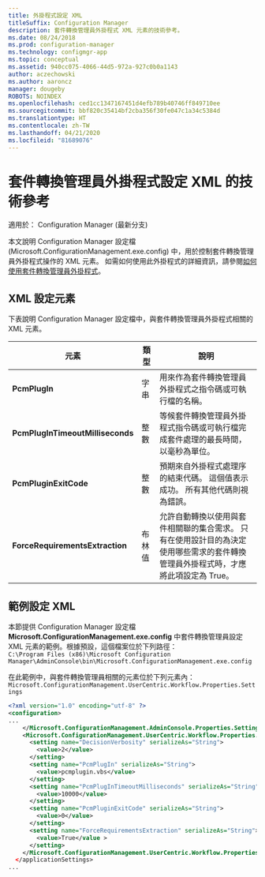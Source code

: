 ```yaml
---
title: 外掛程式設定 XML
titleSuffix: Configuration Manager
description: 套件轉換管理員外掛程式 XML 元素的技術參考。
ms.date: 08/24/2018
ms.prod: configuration-manager
ms.technology: configmgr-app
ms.topic: conceptual
ms.assetid: 940cc075-4066-44d5-972a-927c0b0a1143
author: aczechowski
ms.author: aaroncz
manager: dougeby
ROBOTS: NOINDEX
ms.openlocfilehash: ced1cc1347167451d4efb789b40746ff849710ee
ms.sourcegitcommit: bbf820c35414bf2cba356f30fe047c1a34c5384d
ms.translationtype: HT
ms.contentlocale: zh-TW
ms.lasthandoff: 04/21/2020
ms.locfileid: "81689076"
---
```

# <a name="technical-reference-for-the-package-conversion-manager-plug-in-configuration-xml"></a>套件轉換管理員外掛程式設定 XML 的技術參考

適用於：  Configuration Manager (最新分支)

<!--1357861-->

本文說明 Configuration Manager 設定檔 (Microsoft.ConfigurationManagement.exe.config) 中，用於控制套件轉換管理員外掛程式操作的 XML 元素。 如需如何使用此外掛程式的詳細資訊，請參閱[如何使用套件轉換管理員外掛程式](how-to-use-plug-in.md)。



## <a name="xml-configuration-elements"></a>XML 設定元素

下表說明 Configuration Manager 設定檔中，與套件轉換管理員外掛程式相關的 XML 元素。

|元素  |類型  |說明  |
|---------|---------|---------|
|**PcmPlugIn**|字串|用來作為套件轉換管理員外掛程式之指令碼或可執行檔的名稱。|
|**PcmPlugInTimeoutMilliseconds**|整數|等候套件轉換管理員外掛程式指令碼或可執行檔完成套件處理的最長時間，以毫秒為單位。|
|**PcmPluginExitCode**|整數|預期來自外掛程式處理序的結束代碼。 這個值表示成功。 所有其他代碼則視為錯誤。|
|**ForceRequirementsExtraction**|布林值|允許自動轉換以使用與套件相關聯的集合需求。 只有在使用設計目的為決定使用哪些需求的套件轉換管理員外掛程式時，才應將此項設定為 True。|



## <a name="sample-configuration-xml"></a>範例設定 XML

本節提供 Configuration Manager 設定檔 **Microsoft.ConfigurationManagement.exe.config** 中套件轉換管理員設定 XML 元素的範例。根據預設，這個檔案位於下列路徑：  
`C:\Program Files (x86)\Microsoft Configuration Manager\AdminConsole\bin\Microsoft.ConfigurationManagement.exe.config`

在此範例中，與套件轉換管理員相關的元素位於下列元素內：`Microsoft.ConfigurationManagement.UserCentric.Workflow.Properties.Settings`

``` XML
<?xml version="1.0" encoding="utf-8" ?>
<configuration>
...
    </Microsoft.ConfigurationManagement.AdminConsole.Properties.Settings>
    <Microsoft.ConfigurationManagement.UserCentric.Workflow.Properties.Settings>
      <setting name="DecisionVerbosity" serializeAs="String">
        <value>2</value>
      </setting>
      <setting name="PcmPlugIn" serializeAs="String">
        <value>pcmplugin.vbs</value>
      </setting>
      <setting name="PcmPlugInTimeoutMilliseconds" serializeAs="String">
        <value>10000</value>
      </setting>
      <setting name="PcmPluginExitCode" serializeAs="String">
        <value>0</value>
      </setting>
      <setting name="ForceRequirementsExtraction" serializeAs="String">
        <value>True</value >
      </setting>
    </Microsoft.ConfigurationManagement.UserCentric.Workflow.Properties.Settings>
  </applicationSettings>
...
```

